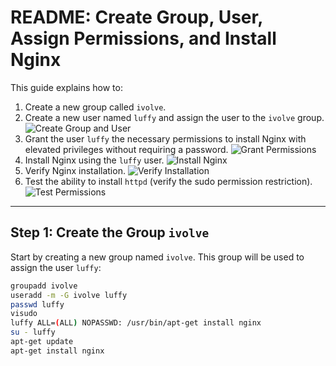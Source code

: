 
# README: Create Group, User, Assign Permissions, and Install Nginx

This guide explains how to:
1. Create a new group called `ivolve`.
2. Create a new user named `luffy` and assign the user to the `ivolve` group.
    ![Create Group and User](Ivolve_Training/task01/images/1.jpg)
3. Grant the user `luffy` the necessary permissions to install Nginx with elevated privileges without requiring a password.
    ![Grant Permissions](Ivolve_Training/task01/images/2.jpg)
4. Install Nginx using the `luffy` user.
    ![Install Nginx](Ivolve_Training/task01/images/3.jpg)
5. Verify Nginx installation.
    ![Verify Installation](Ivolve_Training/task01/images/4.jpg)
6. Test the ability to install `httpd` (verify the sudo permission restriction).
    ![Test Permissions](Ivolve_Training/task01/images/5.jpg)

---

## Step 1: Create the Group `ivolve`

Start by creating a new group named `ivolve`. This group will be used to assign the user `luffy`:

```bash
groupadd ivolve
useradd -m -G ivolve luffy
passwd luffy
visudo
luffy ALL=(ALL) NOPASSWD: /usr/bin/apt-get install nginx
su - luffy
apt-get update
apt-get install nginx
